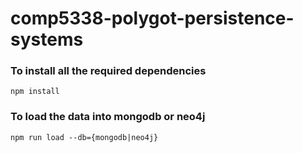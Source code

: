 # comp5338-polygot-persistence-systems

### To install all the required dependencies
```
npm install
```

### To load the data into mongodb or neo4j
```
npm run load --db={mongodb|neo4j}
```